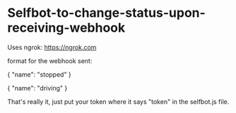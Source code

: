 # Selfbot-to-change-status-upon-receiving-webhook
 
Uses ngrok: https://ngrok.com

format for the webhook sent:

{
  "name": "stopped"
}

{
  "name": "driving"
}


That's really it, just put your token where it says "token" in the selfbot.js file.
